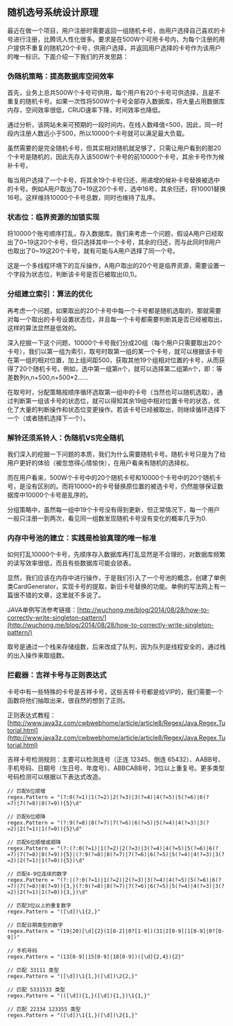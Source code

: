 ## 随机选号系统设计原理 ##

最近在做一个项目，用户注册时需要返回一组随机卡号，由用户选择自己喜欢的卡号进行注册，比腾讯人性化很多。要求是在500W个可用卡号内，为每个注册的用户提供不重复的随机20个卡号，供用户选择，并返回用户选择的卡号作为该用户的唯一标识。下面介绍一下我们的开发思路：

### 伪随机策略：提高数据库空间效率 ###

首先，业务上总共500W个卡号可供用，每个用户有20个卡号可供选择，且是不重复的随机卡号。如果一次性将500W个卡号全部存入数据库，将大量占用数据库内存，空间效率很低，CRUD速率下降，时间效率也降低。

通过分析，该网站未来可预期的一段时间内，在线人数峰值<500，因此，同一时段内注册人数远小于500，所以10000个卡号就可以满足最大负载。

虽然需要的是完全随机卡号，但其实相对随机就足够了，只需让用户看到的那20个卡号是随机的，因此先存入该500W个卡号的前10000个卡号，其余卡号作为候补卡号。

每当用户选择了一个卡号，将其余19个卡号归还，用递增的候补卡号替换被选中的卡号。例如A用户取出了0~19这20个卡号，选中16号，其余归还，将10001替换16号。这样维持10000个卡号总数，同时也维持了乱序。

### 状态位：临界资源的加锁实现 ###

将10000个账号顺序打乱，存入数据库。我们来考虑一个问题，假设A用户已经取出了0~19这20个卡号，但只选择其中一个卡号，其余的归还，而与此同时B用户也取出了0~19这20个卡号，就有可能与A用户选择了同一个号。

这是一个多线程环境下的互斥操作，A用户取出的20个号是临界资源，需要设置一个字段为状态位，判断该卡号是否已被取出(0,1)。

### 分组建立索引：算法的优化 ###

再考虑一个问题，如果取出的20个卡号中每一个卡号都是随机选取的，那就需要对每一个取出的卡号设置状态位，并且每一个卡号都需要判断其是否已经被取出，这样的算法显然是低效的。

深入挖掘一下这个问题，10000个卡号我们分成20组（每个用户只需要取出20个卡号），我们以第一组为索引，取号时取第一组的某一个卡号，就可以根据该卡号在第一组的相对位置，加上组间距500，获取其他19个组相对位置的卡号，从而获得了20个随机卡号。例如，选中第一组第n个，就可以选择第二组第n个，即：等差数列n,n+500,n+500*2……

在取号时，分配策略按顺序循环选取第一组中的卡号（当然也可以随机选取），通过判断第一组该卡号的状态位，就可以得知其余19组中相对位置卡号的状态，优化了大量的判断操作和状态位变更操作。若该卡号已经被取出，则继续循环选择下一个（或者随机选择下一个）。

### 解铃还须系铃人：伪随机VS完全随机 ###

我们深入的挖掘一下问题的本质，我们为什么需要随机卡号。随机卡号只是为了给用户更好的体验（被忽悠得心情愉快），在用户看来有随机的选择权。

而在用户看来，500W个卡号中的20个随机卡号和10000个卡号中的20个随机卡号，是没有区别的。而将10000+的卡号替换原位置的被选卡号，仍然能够保证数据库中10000个卡号是乱序的。

分组策略中，虽然每一组中19个卡号没有得到更新，但正常情况下，每一个用户一般只注册一到两次，看见同一组数发现随机卡号没有变化的概率几乎为0.

### 内存中号池的建立：实践是检验真理的唯一标准 ###

如何打乱10000个卡号，先顺序存入数据库再打乱显然是不合理的，对数据库频繁的读写效率很低，而且有些数据库可能会锁表。

显然，我们应该在内存中进行操作，于是我们引入了一个号池的概念，创建了单例类CardGenerator，实现卡号的提取，新旧卡号替换的功能。单例的写法网上有一篇很不错的文章，这里就不多说了。

JAVA单例写法参考链接：[http://wuchong.me/blog/2014/08/28/how-to-correctly-write-singleton-pattern/](http://wuchong.me/blog/2014/08/28/how-to-correctly-write-singleton-pattern/)

取号是通过一个栈来存储组数，后来改成了队列，因为队列是线程安全的，通过栈的出入操作来取组数。

### 拦截器：吉祥卡号与正则表达式 ###

卡号中有一些特殊的卡号是吉祥卡号，这些吉祥卡号都是给VIP的，我们需要一个函数将他们抽取出来，很自然的想到了正则。

正则表达式教程：[http://www.java3z.com/cwbwebhome/article/article8/Regex/Java.Regex.Tutorial.html](http://www.java3z.com/cwbwebhome/article/article8/Regex/Java.Regex.Tutorial.html)

吉祥卡号检测规则：主要可以检测连号（正连 12345、倒连 65432）、AABB号、手机号码、日期号（生日号、年度号）、ABBCABB号，3位以上重复号。更多类型号码检测可以根据以下表达式改造。

	// 匹配6位顺增
	regex.Pattern = "(?:0(?=1)|1(?=2)|2(?=3)|3(?=4)|4(?=5)|5(?=6)|6(?=7)|7(?=8)|8(?=9)){5}\d"

	// 匹配6位顺降
	regex.Pattern = "(?:9(?=8)|8(?=7)|7(?=6)|6(?=5)|5(?=4)|4(?=3)|3(?=2)|2(?=1)|1(?=0)){5}\d"

	// 匹配6位顺增或顺降
	regex.Pattern = "(?:(?:0(?=1)|1(?=2)|2(?=3)|3(?=4)|4(?=5)|5(?=6)|6(?=7)|7(?=8)|8(?=9)){5}|(?:9(?=8)|8(?=7)|7(?=6)|6(?=5)|5(?=4)|4(?=3)|3(?=2)|2(?=1)|1(?=0)){5})\d"

	// 匹配4-9位连续的数字
	regex.Pattern = "(?:|(?:0(?=1)|1(?=2)|2(?=3)|3(?=4)|4(?=5)|5(?=6)|6(?=7)|7(?=8)|8(?=9)){3,}(?:9(?=8)|8(?=7)|7(?=6)|6(?=5)|5(?=4)|4(?=3)|3(?=2)|2(?=1)|1(?=0)){3,})\d"

	// 匹配3位以上的重复数字
	regex.Pattern = "([\d])\1{2,}"

	// 匹配日期类型的数字
	regex.Pattern = "(19|20)[\d]{2}(1[0-2]|0?[1-9])(31|2[0-9]|1[0-9]|0?[0-9])"

	// 手机号码
	regex.Pattern = "(13[0-9]|15[0-9]|18[0-9])([\d]{2,4}){2}"

	// 匹配 33111 类型
	regex.Pattern = "([\d])\1{1,}([\d])\2{2,}"

	// 匹配 5331533 类型
	regex.Pattern = "(([\d]){1,}([\d]){1,})\1{1,}"

	// 匹配 22334 123355 类型
	regex.Pattern = "([\d])\1{1,}([\d])\2{1,}"





